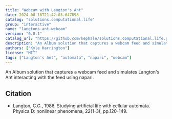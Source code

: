 ```yaml
---
title: "Webcam with Langton's Ant"
date: 2024-08-16T21:42:03.647898
catalog: "solutions.computational.life"
group: "interactive"
name: "langtons-ant-webcam"
version: "0.0.1"
catalog_url: "https://github.com/kephale/solutions.computational.life.git"
description: "An Album solution that captures a webcam feed and simulates Langton's Ant interacting with the feed using napari."
authors: ["Kyle Harrington"]
license: "MIT"
tags: ["Langton's Ant", "automata", "napari", "webcam"]
---
```


An Album solution that captures a webcam feed and simulates Langton's Ant interacting with the feed using napari.

## Citation

- Langton, C.G., 1986. Studying artificial life with cellular automata. Physica D: nonlinear phenomena, 22(1-3), pp.120-149.


